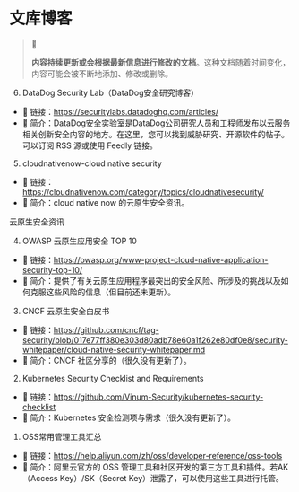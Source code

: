 # 文库博客

> 🚥
>
> **内容持续更新或会根据最新信息进行修改的文档**。这种文档随着时间变化，内容可能会被不断地添加、修改或删除。

6. DataDog  Security Lab（DataDog安全研究博客）
   
- 🔗 链接：<https://securitylabs.datadoghq.com/articles/>
- 💬 简介：DataDog安全实验室是DataDog公司研究人员和工程师发布以云服务相关创新安全内容的地方。在这里，您可以找到威胁研究、开源软件的帖子。可以订阅 RSS 源或使用 Feedly 链接。

5. cloudnativenow-cloud native security

- 🔗 链接：<https://cloudnativenow.com/category/topics/cloudnativesecurity/>
- 💬 简介：cloud native now 的云原生安全资讯。

云原生安全资讯

4. OWASP 云原生应用安全 TOP 10

- 🔗 链接：<https://owasp.org/www-project-cloud-native-application-security-top-10/>
- 💬 简介：提供了有关云原生应用程序最突出的安全风险、所涉及的挑战以及如何克服这些风险的信息（但目前还未更新）。

3. CNCF 云原生安全白皮书

- 🔗 链接：<https://github.com/cncf/tag-security/blob/017e77ff380e303d80adb78e60a1f262e80df0e8/security-whitepaper/cloud-native-security-whitepaper.md>
- 💬 简介：CNCF 社区分享的（很久没有更新了）。

2. Kubernetes Security Checklist and Requirements

- 🔗 链接：<https://github.com/Vinum-Security/kubernetes-security-checklist>
- 💬 简介：Kubernetes 安全检测项与需求（很久没有更新了）。

1. OSS常用管理工具汇总

- 🔗 链接：<https://help.aliyun.com/zh/oss/developer-reference/oss-tools>
- 💬 简介：阿里云官方的 OSS 管理工具和社区开发的第三方工具和插件。若AK（Access Key）/SK（Secret Key）泄露了，可以使用这些工具进行托管。
